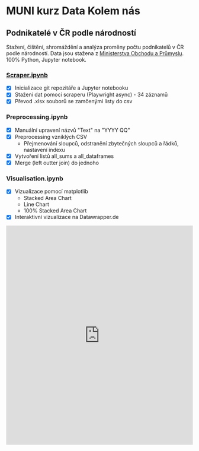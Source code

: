 # MUNI kurz Data Kolem nás  
## Podnikatelé v ČR podle národností  
  
Stažení, čištění, shromáždění a analýza proměny počtu podnikatelů v ČR podle národností. Data jsou stažena z [Ministerstva Obchodu a Průmyslu](https://mpo.gov.cz/cz/podnikani/zivnostenske-podnikani/statisticke-udaje-o-podnikatelich/pocty-podnikatelu-dle-obcanstvi-podnikajicich-v-ceske-republice--151024/). 100% Python, Jupyter notebook.  
  
### [Scraper.ipynb](Scraper.ipynb)  
- [x] Inicializace git repozitáře a Jupyter notebooku  
- [x] Stažení dat pomocí scraperu (Playwright async) - 34 záznamů  
- [x] Převod .xlsx souborů se zamčenými listy do csv  

### Preprocessing.ipynb
- [x] Manuální upravení názvů "Text" na "YYYY QQ"  
- [x] Preprocessing vzniklých CSV
    - Přejmenování sloupců, odstranění zbytečných sloupců a řádků, nastavení indexu
- [x] Vytvoření listů all_sums a all_dataframes  
- [x] Merge (left outter join) do jednoho  

### Visualisation.ipynb
- [x] Vizualizace pomocí matplotlib
    - Stacked Area Chart
    - Line Chart
    - 100% Stacked Area Chart
- [x] Interaktivní vizualizace na Datawrapper.de

<iframe title="Změna počtu podnikatelů v ČR" aria-label="Interactive line chart" id="datawrapper-chart-9vA7d" src="https://datawrapper.dwcdn.net/9vA7d/1/" scrolling="no" frameborder="0" style="width: 0; min-width: 100% !important; border: none;" height="591" data-external="1"></iframe><script type="text/javascript">!function(){"use strict";window.addEventListener("message",(function(a){if(void 0!==a.data["datawrapper-height"]){var e=document.querySelectorAll("iframe");for(var t in a.data["datawrapper-height"])for(var r=0;r<e.length;r++)if(e[r].contentWindow===a.source){var i=a.data["datawrapper-height"][t]+"px";e[r].style.height=i}}}))}();
</script>
